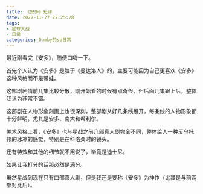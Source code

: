 ```yaml
---
title: 《安多》短评
date: 2022-11-27 22:25:28
tags:
- 星球大战
- 日常
categories: Dumby的sb日常
---
```


最近刚看完《安多》，随便口嗨一下。

<!--more-->

首先个人认为《安多》是胜于《曼达洛人》的，主要可能因为自己更喜欢《安多》这种风格而不是带娃。

这部剧剧情前几集比较分散，刚开始看的时候有点奇怪，但后面几集跟上后，整体我认为非常不错。

这部剧在人物形象刻画上也很深刻，整部剧从好几条线展开，每条线的人物形象都十分鲜明，尤其是安多、南大和希利尔。

美术风格上看，《安多》也与星战之前几部真人剧完全不同，整体给人一种反乌托邦的冰凉的感觉，特别是在科洛桑时的镜头。

还有特效和其他的细节就不用说了，毕竟是迪士尼。

如果让我打分的话那必然是满分。

虽然星战到现在只有四部真人剧，但是我还是要称《安多》为神作（尤其是与前两部对比后）。
